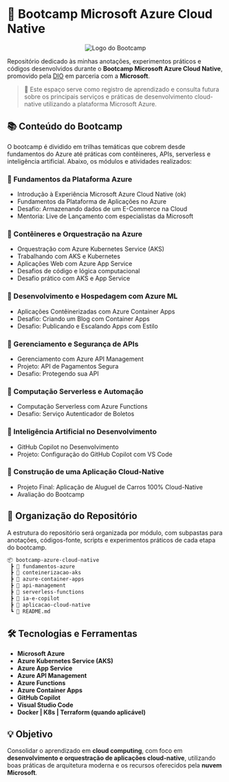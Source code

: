 # 🧠 Bootcamp Microsoft Azure Cloud Native

<p align="center">
  <img src="https://assets.dio.me/aKHRJVQ-Pr_wi1kX_C17yNCh-3oQiZYwW-0XIEnxpwQ/f:webp/h:120/q:80/L3RyYWNrcy9kNzNlZTNlMy00MWExLTRiOTAtYmZkZi1mOGZhYjQzMmE1MDAucG5n" alt="Logo do Bootcamp" />
</p>


Repositório dedicado às minhas anotações, experimentos práticos e códigos desenvolvidos durante o **Bootcamp Microsoft Azure Cloud Native**, promovido pela [DIO](https://www.dio.me/) em parceria com a **Microsoft**.

> 🚀 Este espaço serve como registro de aprendizado e consulta futura sobre os principais serviços e práticas de desenvolvimento cloud-native utilizando a plataforma Microsoft Azure.


## 📚 Conteúdo do Bootcamp

O bootcamp é dividido em trilhas temáticas que cobrem desde fundamentos do Azure até práticas com contêineres, APIs, serverless e inteligência artificial. Abaixo, os módulos e atividades realizados:

### 🔹 Fundamentos da Plataforma Azure

* Introdução à Experiência Microsoft Azure Cloud Native (ok)
* Fundamentos da Plataforma de Aplicações no Azure
* Desafio: Armazenando dados de um E-Commerce na Cloud
* Mentoria: Live de Lançamento com especialistas da Microsoft

### 🔹 Contêineres e Orquestração na Azure

* Orquestração com Azure Kubernetes Service (AKS)
* Trabalhando com AKS e Kubernetes
* Aplicações Web com Azure App Service
* Desafios de código e lógica computacional
* Desafio prático com AKS e App Service

### 🔹 Desenvolvimento e Hospedagem com Azure ML

* Aplicações Contêinerizadas com Azure Container Apps
* Desafio: Criando um Blog com Container Apps
* Desafio: Publicando e Escalando Apps com Estilo

### 🔹 Gerenciamento e Segurança de APIs

* Gerenciamento com Azure API Management
* Projeto: API de Pagamentos Segura
* Desafio: Protegendo sua API

### 🔹 Computação Serverless e Automação

* Computação Serverless com Azure Functions
* Desafio: Serviço Autenticador de Boletos

### 🔹 Inteligência Artificial no Desenvolvimento

* GitHub Copilot no Desenvolvimento
* Projeto: Configuração do GitHub Copilot com VS Code

### 🔹 Construção de uma Aplicação Cloud-Native

* Projeto Final: Aplicação de Aluguel de Carros 100% Cloud-Native
* Avaliação do Bootcamp


## 📁 Organização do Repositório

A estrutura do repositório será organizada por módulo, com subpastas para anotações, códigos-fonte, scripts e experimentos práticos de cada etapa do bootcamp.

```bash
📦 bootcamp-azure-cloud-native
 ┣ 📂 fundamentos-azure
 ┣ 📂 conteinerizacao-aks
 ┣ 📂 azure-container-apps
 ┣ 📂 api-management
 ┣ 📂 serverless-functions
 ┣ 📂 ia-e-copilot
 ┣ 📂 aplicacao-cloud-native
 ┗ 📄 README.md
```


## 🛠️ Tecnologias e Ferramentas

* **Microsoft Azure**
* **Azure Kubernetes Service (AKS)**
* **Azure App Service**
* **Azure API Management**
* **Azure Functions**
* **Azure Container Apps**
* **GitHub Copilot**
* **Visual Studio Code**
* **Docker | K8s | Terraform (quando aplicável)**


## 💡 Objetivo

Consolidar o aprendizado em **cloud computing**, com foco em **desenvolvimento e orquestração de aplicações cloud-native**, utilizando boas práticas de arquitetura moderna e os recursos oferecidos pela **nuvem Microsoft**.



